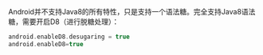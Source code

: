 Android并不支持Java8的所有特性，只是支持一个语法糖。完全支持Java8语法糖，需要开启D8（进行脱糖处理）：

```groovy
android.enableD8.desugaring = true
android.enableD8=true
```